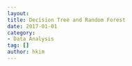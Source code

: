 ```yaml
---
layout:
title: Decision Tree and Random Forest
date: 2017-01-01  
category:
- Data Analysis
tag: []  
author: hkim  
---
```

